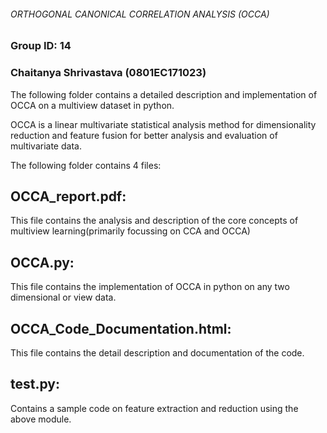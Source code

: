###### ORTHOGONAL CANONICAL CORRELATION ANALYSIS (OCCA)

### Group ID: 14 
### Chaitanya Shrivastava (0801EC171023)

The following folder contains a detailed description and implementation of OCCA on a multiview dataset in python.

OCCA is a linear multivariate statistical analysis method for dimensionality reduction and feature fusion for better analysis and evaluation of multivariate data.

The following folder contains 4 files:

## OCCA_report.pdf:
This file contains the analysis and description of the core concepts of multiview learning(primarily focussing on CCA and OCCA)

## OCCA.py:
This file contains the implementation of OCCA in python on any two dimensional
or view data.

## OCCA_Code_Documentation.html:
This file contains the detail description and documentation of the code.

## test.py:
Contains a sample code on feature extraction and reduction using the above module.



